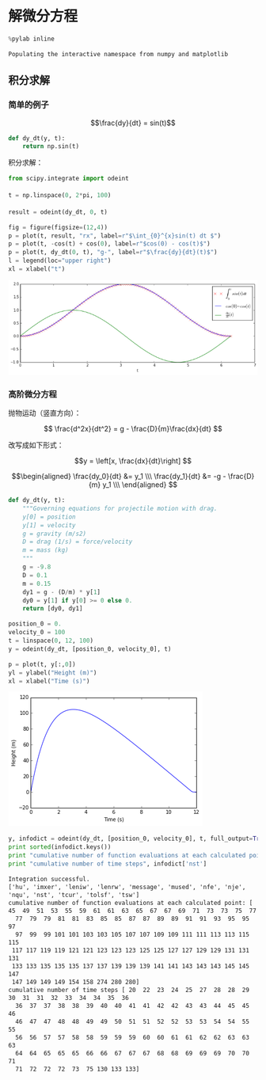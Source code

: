 # 解微分方程


```python
%pylab inline
```

    Populating the interactive namespace from numpy and matplotlib
    

## 积分求解

### 简单的例子

$$\frac{dy}{dt} = sin(t)$$


```python
def dy_dt(y, t):
    return np.sin(t)
```

积分求解：


```python
from scipy.integrate import odeint

t = np.linspace(0, 2*pi, 100)

result = odeint(dy_dt, 0, t)
```


```python
fig = figure(figsize=(12,4))
p = plot(t, result, "rx", label=r"$\int_{0}^{x}sin(t) dt $")
p = plot(t, -cos(t) + cos(0), label=r"$cos(0) - cos(t)$")
p = plot(t, dy_dt(0, t), "g-", label=r"$\frac{dy}{dt}(t)$")
l = legend(loc="upper right")
xl = xlabel("t")
```


    
![png](04.07-ODEs_files/04.07-ODEs_8_0.png)
    


### 高阶微分方程

抛物运动（竖直方向）：

$$
\frac{d^2x}{dt^2} = g - \frac{D}{m}\frac{dx}{dt}
$$

改写成如下形式：

$$y = \left[x, \frac{dx}{dt}\right] $$

$$\begin{aligned}
\frac{dy_0}{dt} &= y_1 \\\
\frac{dy_1}{dt} &= -g - \frac{D}{m} y_1 \\\
\end{aligned}
$$


```python
def dy_dt(y, t):
    """Governing equations for projectile motion with drag.
    y[0] = position
    y[1] = velocity
    g = gravity (m/s2)
    D = drag (1/s) = force/velocity
    m = mass (kg)
    """
    g = -9.8
    D = 0.1
    m = 0.15
    dy1 = g - (D/m) * y[1]
    dy0 = y[1] if y[0] >= 0 else 0.
    return [dy0, dy1]
```


```python
position_0 = 0.
velocity_0 = 100
t = linspace(0, 12, 100)
y = odeint(dy_dt, [position_0, velocity_0], t)
```


```python
p = plot(t, y[:,0])
yl = ylabel("Height (m)")
xl = xlabel("Time (s)")
```


    
![png](04.07-ODEs_files/04.07-ODEs_13_0.png)
    



```python
y, infodict = odeint(dy_dt, [position_0, velocity_0], t, full_output=True, printmessg=True, )
print sorted(infodict.keys())
print "cumulative number of function evaluations at each calculated point:", infodict['nfe']
print "cumulative number of time steps", infodict['nst']
```

    Integration successful.
    ['hu', 'imxer', 'leniw', 'lenrw', 'message', 'mused', 'nfe', 'nje', 'nqu', 'nst', 'tcur', 'tolsf', 'tsw']
    cumulative number of function evaluations at each calculated point: [ 45  49  51  53  55  59  61  61  63  65  67  67  69  71  73  73  75  77
      77  79  79  81  81  83  85  85  87  87  89  89  91  91  93  95  95  97
      97  99  99 101 101 103 103 105 107 107 109 109 111 111 113 113 115 115
     117 117 119 119 121 121 123 123 123 125 125 127 127 129 129 131 131 131
     133 133 135 135 135 137 137 139 139 139 141 141 143 143 143 145 145 147
     147 149 149 149 154 158 274 280 280]
    cumulative number of time steps [ 20  22  23  24  25  27  28  28  29  30  31  31  32  33  34  34  35  36
      36  37  37  38  38  39  40  40  41  41  42  42  43  43  44  45  45  46
      46  47  47  48  48  49  49  50  51  51  52  52  53  53  54  54  55  55
      56  56  57  57  58  58  59  59  59  60  60  61  61  62  62  63  63  63
      64  64  65  65  65  66  66  67  67  67  68  68  69  69  69  70  70  71
      71  72  72  72  73  75 130 133 133]
    
